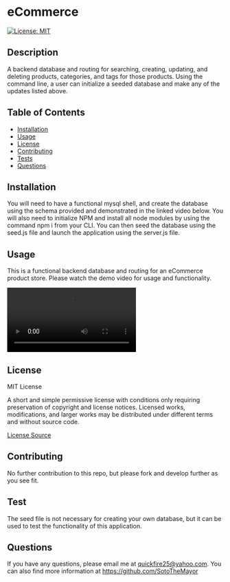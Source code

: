 # eCommerce

[![License: MIT](https://img.shields.io/badge/License-MIT-yellow.svg)](https://choosealicense.com/licenses/mit/)


## Description
A backend database and routing for searching, creating, updating, and deleting products, categories, and tags for those products. Using the command line, a user can initialize a seeded database  and make any of the updates listed above.

## Table of Contents
* [Installation](#installation)
* [Usage](#usage)
* [License](#license)
* [Contributing](#contributing)
* [Tests](#tests)
* [Questions](#questions)


## Installation
You will need to have a functional mysql shell, and create the database using the schema provided and demonstrated in the linked video below.  You will also need to initialize NPM and install all node modules by using the command npm i from your CLI.  You can then seed the database using the seed.js file and launch the application using the server.js file.


## Usage
This is a functional backend database and routing for an eCommerce product store.  Please watch the demo video for usage and functionality.

![walkthrough video of eCommerce application](./Assets/eCommerce%20demo%20video.mp4)

## License

MIT License

A short and simple permissive license with conditions only requiring preservation of copyright and license notices. 
Licensed works, modifications, and larger works may be distributed under different terms and without source code.

[License Source](https://choosealicense.com/licenses/)
    


## Contributing
No further contribution to this repo, but please fork and develop further as you see fit.


## Test
The seed file is not necessary for creating your own database, but it can be used to test the functionality of this application.


## Questions
If you have any questions, please email me at quickfire25@yahoo.com.
You can also find more information at https://github.com/SotoTheMayor
